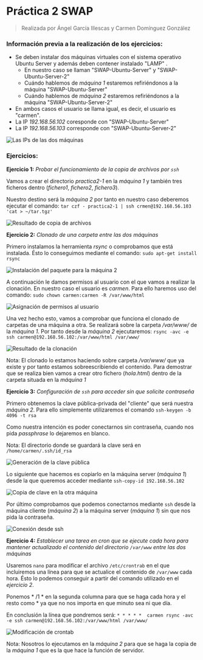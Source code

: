 # Práctica 2 SWAP
> Realizada por Ángel García Illescas y Carmen Domínguez González

### Información previa a la realización de los ejercicios:

* Se deben instalar dos máquinas virtuales con el sistema operativo Ubuntu Server y además deben contener instalado "LAMP" .
  * En nuestro caso se llaman "SWAP-Ubuntu-Server" y "SWAP-Ubuntu-Server-2"
  * Cuándo hablemos de *máquina 1* estaremos refiriéndonos a la máquina "SWAP-Ubuntu-Server"
  * Cuándo hablemos de *máquina 2* estaremos refiriéndonos a la máquina "SWAP-Ubuntu-Server-2"
* En ambos casos el usuario se llama igual, es decir, el usuario es "carmen".
* La IP *192.168.56.102* coresponde con "SWAP-Ubuntu-Server"
* La IP *192.168.56.103* corresponde con "SWAP-Ubuntu-Server-2"

![Las IPs de las dos máquinas](https://github.com/carmendg/SWAP/blob/master/Practicas/Practica%202/Imagenes/captura0.png "Las IPs de las dos máquinas")

### Ejercicios:

**Ejercicio 1:** *Probar el funcionamiento de la copia de archivos por `ssh`*

Vamos a crear el directorio *practica2-1* en la *máquina 1* y también tres ficheros dentro (*fichero1*, *fichero2*, *fichero3*).

Nuestro destino será la *máquina 2* por tanto en nuestro caso deberemos ejecutar el comando:
`tar czf - practica2-1 | ssh crmen@192.168.56.103 'cat > ~/tar.tgz'`

![Resultado de copia de archivos](https://github.com/carmendg/SWAP/blob/master/Practicas/Practica%202/Imagenes/captura1.png "Resultado de copia de archivos")

**Ejercicio 2:** *Clonado de una carpeta entre las dos máquinas*

Primero instalamos la herramienta *rsync* o comprobamos que está instalada. Ésto lo conseguimos mediante el comando: `sudo apt-get install rsync`

![Instalación del paquete para la máquina 2](https://github.com/carmendg/SWAP/blob/master/Practicas/Practica%202/Imagenes/captura2.png "Instalación del paquete para la máquina 2")

A continuación le damos permisos al usuario con el que vamos a realizar la clonación. En nuestro caso el usuario es *carmen*. Para ello haremos uso del comando:
`sudo chown carmen:carmen -R /var/www/html`

![Asignación de permisos al usuario](https://github.com/carmendg/SWAP/blob/master/Practicas/Practica%202/Imagenes/captura3.png "Asignación de permisos al usuario")

Una vez hecho esto, vamos a comprobar que funciona el clonado de carpetas de una máquina a otra. Se realizará sobre la carpeta */var/www/* de la *máquina 1*. Por tanto desde la *máquina 2* ejecutaremos: `rsync -avc -e ssh carmen@192.168.56.102:/var/www/html /var/www/`

![Resultado de la clonación](https://github.com/carmendg/SWAP/blob/master/Practicas/Practica%202/Imagenes/captura4.png "Resultado de la clonación")

Nota: El clonado lo estamos haciendo sobre carpeta */var/www/* que ya existe y por tanto estamos sobreescribiendo el contenido. Para demostrar que se realiza bien vamos a crear otro fichero (*hola.html*) dentro de la carpeta situada en la *máquina 1*

**Ejercicio 3:** *Configuración de `ssh` para acceder sin que solicite contraseña*

Primero obtenemos la clave pública-privada del "cliente" que será nuestra *máquina 2*. Para ello simplemente utilizaremos el comando `ssh-keygen -b 4096 -t rsa`

Como nuestra intención es poder conectarnos sin contraseña, cuando nos pida *passphrase* lo dejaremos en blanco.

Nota: El directorio donde se guardará la clave será en `/home/carmen/.ssh/id_rsa`

![Generación de la clave pública](https://github.com/carmendg/SWAP/blob/master/Practicas/Practica%202/Imagenes/captura5.png "Generación de la clave pública")

Lo siguiente que hacemos es copiarlo en la máquina server (*máquina 1*) desde la que queremos acceder mediante `ssh-copy-id 192.168.56.102`

![Copia de clave en la otra máquina](https://github.com/carmendg/SWAP/blob/master/Practicas/Practica%202/Imagenes/captura6.png "Copia de la clave en la otra máquina")

Por último comprobamos que podemos conectarnos mediante `ssh` desde la máquina cliente (*máquina 2*) a la máquina server (*máquina 1*) sin que nos pida la contraseña.

![Conexión desde ssh](https://github.com/carmendg/SWAP/blob/master/Practicas/Practica%202/Imagenes/captura7.png "Conexión de ssh")


**Ejercicio 4:** *Establecer una tarea en cron que se ejecute cada hora para mantener actualizado el contenido del directorio `/var/www` entre las dos máquinas*

Usaremos `nano` para modificar el archivo `/etc/crontrab` en el que incluiremos una línea para que se actualice el contenido de `/var/www` cada hora. Ésto lo podemos conseguir a partir del comando utilizado en el *ejercicio 2*.

Ponemos * /1 * en la segunda columna para que se haga cada hora y el resto como * ya que no nos importa en que minuto sea ni que día.

En conclusión la línea que pondremos será:
`* * * * *  carmen rsync -avc -e ssh carmen@192.168.56.102:/var/www/html /var/www/`

![Modificación de crontab](https://github.com/carmendg/SWAP/blob/master/Practicas/Practica%202/Imagenes/captura8.png "Modificacion de crontab")

Nota: Nosotros lo ejecutamos en la *máquina 2* para que se haga la copia de la *máquina 1* que es la que hace la función de servidor.


